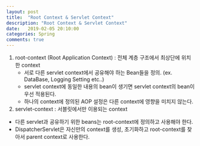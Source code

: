 ```yaml
---
layout: post
title:  "Root Context & Servlet Context"
description: "Root Context & Servlet Context"
date:   2019-02-05 20:10:00
categories: Spring
comments: true
---
```

1. root-context (Root Application Context) : 전체 계층 구조에서 최상단에 위치한 context
   - 서로 다른 servlet context에서 공유해야 하는 Bean들을 정의. (ex. DataBase, Logging Setting etc..)
   - servlet context에 동일한 내용의 bean이 생기면 servlet context의 bean이 우선 적용된다.
   - 하나의 context에 정의된 AOP 설정은 다른 context에 영향을 미치지 않는다.
2.  servlet-context : 서블릿에서만 이용되는 context
   - 다른 servlet과 공유하기 위한 beans는 root-context에 정의하고 사용해야 한다.
   - DispatcherServlet은 자신만의 context를 생성, 초기화하고 root-context를 찾아서 parent context로 사용한다.